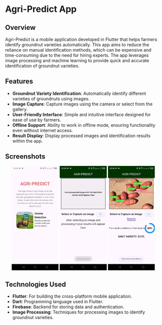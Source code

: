 # Agri-Predict App

## Overview
Agri-Predict is a mobile application developed in Flutter that helps farmers identify groundnut varieties automatically. This app aims to reduce the reliance on manual identification methods, which can be expensive and time-consuming due to the need for hiring experts. The app leverages image processing and machine learning to provide quick and accurate identification of groundnut varieties.

## Features
- **Groundnut Variety Identification**: Automatically identify different varieties of groundnuts using images.
- **Image Capture**: Capture images using the camera or select from the gallery.
- **User-Friendly Interface**: Simple and intuitive interface designed for ease of use by farmers.
- **Offline Support**: Ability to work in offline mode, ensuring functionality even without internet access.
- **Result Display**: Display processed images and identification results within the app.

## Screenshots
<p align="center">
  <img src="app_screenshots/welcome_screen.jpg" alt="Welcome Screen" width="30%" />
  <img src="app_screenshots/home_screen.jpg" alt="Home Screen" width="30%" />
  <img src="app_screenshots/results.jpg" alt="Result Screen" width="30%" />
</p>

## Technologies Used
- **Flutter**: For building the cross-platform mobile application.
- **Dart**: Programming language used in Flutter.
- **Firebase**: Backend for storing data and authentication.
- **Image Processing**: Techniques for processing images to identify groundnut varieties.


